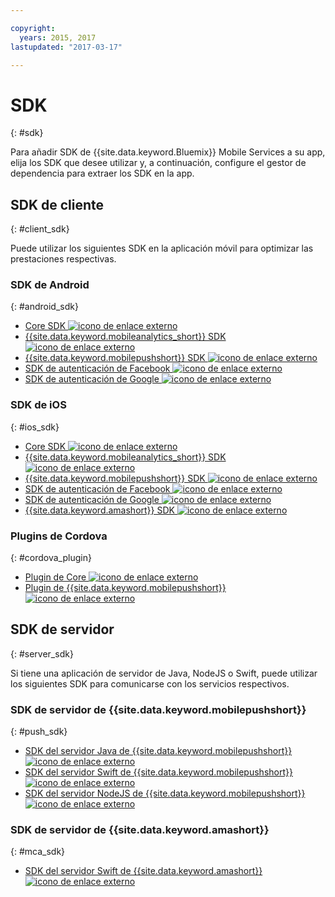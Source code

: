 ```yaml
---

copyright:
  years: 2015, 2017
lastupdated: "2017-03-17"

---
```

# SDK
{: #sdk}

Para añadir SDK de {{site.data.keyword.Bluemix}} Mobile Services a su app, elija los SDK que desee utilizar y, a continuación, configure el gestor de dependencia para extraer los SDK en la app.


## SDK de cliente
{: #client_sdk}

Puede utilizar los siguientes SDK en la aplicación móvil para optimizar las prestaciones respectivas. 


### SDK de Android
{: #android_sdk}

- [Core SDK ![icono de enlace externo](../icons/launch-glyph.svg "icono de enlace externo")](https://github.com/ibm-bluemix-mobile-services/bms-clientsdk-android-core) 
- [{{site.data.keyword.mobileanalytics_short}} SDK ![icono de enlace externo](../icons/launch-glyph.svg "icono de enlace externo")](https://github.com/ibm-bluemix-mobile-services/bms-clientsdk-android-analytics) 
- [{{site.data.keyword.mobilepushshort}} SDK ![icono de enlace externo](../icons/launch-glyph.svg "icono de enlace externo")](https://github.com/ibm-bluemix-mobile-services/bms-clientsdk-android-push) 
- [SDK de autenticación de Facebook ![icono de enlace externo](../icons/launch-glyph.svg "icono de enlace externo")](https://github.com/ibm-bluemix-mobile-services/bms-clientsdk-android-security-facebookauthentication) 
- [SDK de autenticación de Google ![icono de enlace externo](../icons/launch-glyph.svg "icono de enlace externo")](https://github.com/ibm-bluemix-mobile-services/bms-clientsdk-android-security-googleauthentication) 


### SDK de iOS
{: #ios_sdk}

- [Core SDK ![icono de enlace externo](../icons/launch-glyph.svg "icono de enlace externo")](https://github.com/ibm-bluemix-mobile-services/bms-clientsdk-swift-core)
- [{{site.data.keyword.mobileanalytics_short}} SDK ![icono de enlace externo](../icons/launch-glyph.svg "icono de enlace externo")](https://github.com/ibm-bluemix-mobile-services/bms-clientsdk-swift-analytics) 
- [{{site.data.keyword.mobilepushshort}} SDK ![icono de enlace externo](../icons/launch-glyph.svg "icono de enlace externo")](https://github.com/ibm-bluemix-mobile-services/bms-clientsdk-swift-push) 
- [SDK de autenticación de Facebook ![icono de enlace externo](../icons/launch-glyph.svg "icono de enlace externo")](https://github.com/ibm-bluemix-mobile-services/bms-clientsdk-swift-security-facebookauthentication)
- [SDK de autenticación de Google ![icono de enlace externo](../icons/launch-glyph.svg "icono de enlace externo")](https://github.com/ibm-bluemix-mobile-services/bms-clientsdk-swift-security-googleauthentication) 
- [{{site.data.keyword.amashort}} SDK ![icono de enlace externo](../icons/launch-glyph.svg "icono de enlace externo")](https://github.com/ibm-bluemix-mobile-services/bms-clientsdk-swift-security) 


### Plugins de Cordova
{: #cordova_plugin}

- [Plugin de Core ![icono de enlace externo](../icons/launch-glyph.svg "icono de enlace externo")](https://github.com/ibm-bluemix-mobile-services/bms-clientsdk-cordova-plugin-core)
- [Plugin de {{site.data.keyword.mobilepushshort}} ![icono de enlace externo](../icons/launch-glyph.svg "icono de enlace externo")](https://github.com/ibm-bluemix-mobile-services/bms-clientsdk-cordova-plugin-push)


## SDK de servidor
{: #server_sdk}

Si tiene una aplicación de servidor de Java, NodeJS o Swift, puede utilizar los siguientes SDK para comunicarse con los servicios respectivos.


### SDK de servidor de {{site.data.keyword.mobilepushshort}}
{: #push_sdk}

- [SDK del servidor Java de {{site.data.keyword.mobilepushshort}} ![icono de enlace externo](../icons/launch-glyph.svg "icono de enlace externo")](https://github.com/ibm-bluemix-mobile-services/bms-pushnotifications-serversdk-java) 
- [SDK del servidor Swift de {{site.data.keyword.mobilepushshort}} ![icono de enlace externo](../icons/launch-glyph.svg "icono de enlace externo")](https://github.com/ibm-bluemix-mobile-services/bms-pushnotifications-serversdk-swift) 
- [SDK del servidor NodeJS de {{site.data.keyword.mobilepushshort}} ![icono de enlace externo](../icons/launch-glyph.svg "icono de enlace externo")](https://github.com/ibm-bluemix-mobile-services/bms-pushnotifications-serversdk-nodejs)


### SDK de servidor de {{site.data.keyword.amashort}}
{: #mca_sdk}

- [SDK del servidor Swift de {{site.data.keyword.amashort}} ![icono de enlace externo](../icons/launch-glyph.svg "icono de enlace externo")](https://github.com/ibm-bluemix-mobile-services/bms-mca-serversdk-swift)


